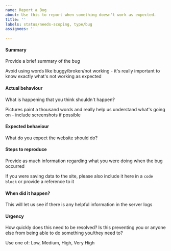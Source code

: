 ```yaml
---
name: Report a Bug
about: Use this to report when something doesn't work as expected.
title: ''
labels: status/needs-scoping, type/bug
assignees: ''

---
```


#### Summary

Provide a brief summary of the bug

Avoid using words like buggy/broken/not working - it's really important to know exactly what's not working as expected

#### Actual behaviour

What is happening that you think shouldn't happen?

Pictures paint a thousand words and really help us understand what's going on - include screenshots if possible

#### Expected behaviour

What do you expect the website should do?

#### Steps to reproduce

Provide as much information regarding what you were doing when the bug occurred

If you were saving data to the site, please also include it here in a ```code block``` or provide a reference to it

#### When did it happen?

This will let us see if there is any helpful information in the server logs

#### Urgency

How quickly does this need to be resolved? Is this preventing you or anyone else from being able to do something you/they need to?

Use one of: Low, Medium, High, Very High
